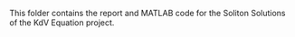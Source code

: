 This folder contains the report and MATLAB code for the Soliton Solutions of the KdV Equation project.
